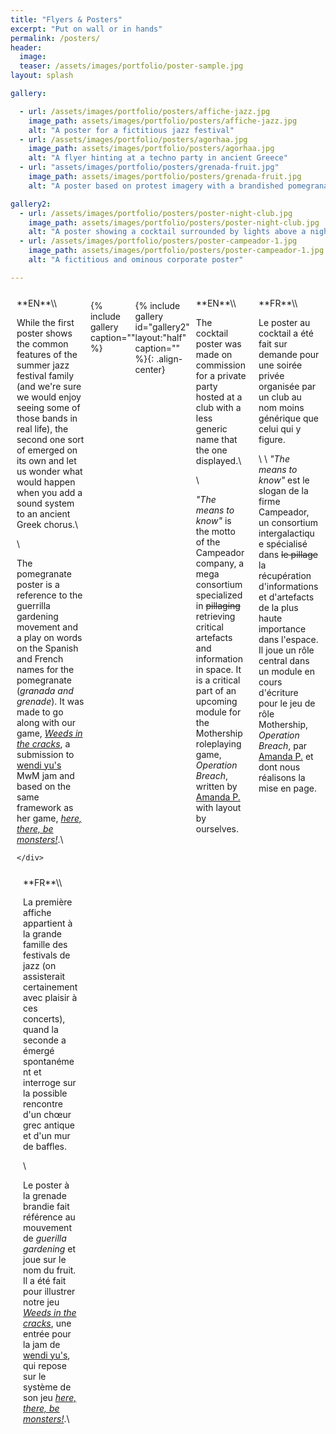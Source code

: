 ```yaml
---
title: "Flyers & Posters"
excerpt: "Put on wall or in hands"
permalink: /posters/
header:
  image:
  teaser: /assets/images/portfolio/poster-sample.jpg
layout: splash

gallery:

  - url: /assets/images/portfolio/posters/affiche-jazz.jpg
    image_path: assets/images/portfolio/posters/affiche-jazz.jpg
    alt: "A poster for a fictitious jazz festival"
  - url: /assets/images/portfolio/posters/agorhaa.jpg
    image_path: assets/images/portfolio/posters/agorhaa.jpg
    alt: "A flyer hinting at a techno party in ancient Greece"
  - url: "assets/images/portfolio/posters/grenada-fruit.jpg"
    image_path: assets/images/portfolio/posters/grenada-fruit.jpg
    alt: "A poster based on protest imagery with a brandished pomegranate"

gallery2:
  - url: /assets/images/portfolio/posters/poster-night-club.jpg
    image_path: assets/images/portfolio/posters/poster-night-club.jpg
    alt: "A poster showing a cocktail surrounded by lights above a night club logo"
  - url: /assets/images/portfolio/posters/poster-campeador-1.jpg
    image_path: assets/images/portfolio/posters/poster-campeador-1.jpg
    alt: "A fictitious and ominous corporate poster"

---
```


<style>
/* Create two equal columns that floats next to each other */
.row {
  display: flex;
}

/* Create two equal columns that sits next to each other */
.column {
  flex: 50%;
  padding: 10px;
}
/* Clear floats after the columns */
.row:after {
  content: "";
  display: table;
  clear: both;
}
</style>

<div class="row">
  <div class="column" markdown="span">
**EN**\\

While the first poster shows the common features of the summer jazz festival family (and we're sure we would enjoy seeing some of those bands in real life), the second one sort of emerged on its own and let us wonder what would happen when you add a sound system to an ancient Greek chorus.\\

\\

The pomegranate poster is a reference to the guerrilla gardening movement and a play on words on the Spanish and French names for the pomegranate (*granada and grenade*). It was made to go along with our game, [*Weeds in the cracks*](https://contrabandrimer.itch.io/weeds-in-the-cracks), a submission to [wendi yu's](https://twitter.com/wen_di_yu) MwM jam and based on the same framework as her game, [*here, there, be monsters!*](https://wendiy.itch.io/here-there-be-monsters).\\

    </div>
  <div class="column" markdown="span">
**FR**\\

La première affiche appartient à la grande famille des festivals de jazz (on assisterait certainement avec plaisir à ces concerts), quand la seconde a émergé spontanément et interroge sur la possible rencontre d'un chœur grec antique et d'un mur de baffles.

\\

Le poster à la grenade brandie fait référence au mouvement de *guerilla gardening* et joue sur le nom du fruit. Il a été fait pour illustrer notre jeu [*Weeds in the cracks*](https://contrabandrimer.itch.io/weeds-in-the-cracks), une entrée pour la jam de [wendi yu's](https://twitter.com/wen_di_yu), qui repose sur le système de son jeu [*here, there, be monsters!*](https://wendiy.itch.io/here-there-be-monsters).\\

  </div>
</div>

{% include gallery caption="" %}

{% include gallery id="gallery2" layout:"half" caption="" %}{: .align-center}


<div class="row">
  <div class="column" markdown="span">
**EN**\\

The cocktail poster was made on commission for a private party hosted at a club with a less generic name that the one displayed.\\

\\

*"The means to know"* is the motto of the Campeador company, a mega consortium specialized in ~~pillaging~~ retrieving critical artefacts and information in space. It is a critical part of an upcoming module for the Mothership roleplaying game, *Operation Breach*, written by [Amanda P.](https://weirdwonder.itch.io/) with layout by ourselves.
    </div>
  <div class="column" markdown="span">
**FR**\\

Le poster au cocktail a été fait sur demande pour une soirée privée organisée par un club au nom moins générique que celui qui y figure.

\\
\\
*"The means to know"* est le slogan de la firme Campeador, un consortium intergalactique spécialisé dans ~~le pillage~~ la récupération d'informations et d'artefacts de la plus haute importance dans l'espace. Il joue un rôle central dans un module en cours d'écriture pour le jeu de rôle Mothership, *Operation Breach*, par [Amanda P.](https://weirdwonder.itch.io/) et dont nous réalisons la mise en page.

  </div>
</div>
